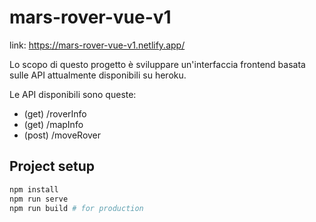 # mars-rover-vue-v1
link: https://mars-rover-vue-v1.netlify.app/

Lo scopo di questo progetto è sviluppare un'interfaccia frontend basata sulle API attualmente disponibili su heroku. 

Le API disponibili sono queste:
* (get) /roverInfo
* (get) /mapInfo
* (post) /moveRover

## Project setup
```sh
npm install
npm run serve
npm run build # for production
```

